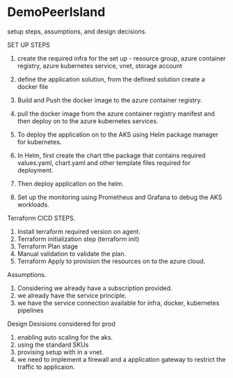 # DemoPeerIsland

setup steps, assumptions, and design decisions.

SET UP STEPS

1. create the required infra for the set up - resource group, azure container registry, azure kubernetes service, vnet, storage account

2. define the application solution, from the defined solution create a docker file

3. Build and Push the docker image to the azure container registry.

4. pull the docker image from the azure container registry manifest and then deploy on to the azure kubernetes services.

5. To deploy the application on to the AKS using Helm package manager for kubernetes.

6. In Helm, first create the chart tthe package that contains required values.yaml, chart.yaml and other template files required for deployment.

7. Then deploy application on the helm.

8. Set up the monitoring using Prometheus and Grafana to debug the AKS workloads.


Terraform CICD STEPS.

1. Install terraform required version on agent.
2. Terraform initialization step (terraform init)
3. Terraform Plan stage
4. Manual validation to validate the plan.
5. Terraform Apply to provision the resources on to the azure cloud.


Assumptions.

1. Considering we already have a subscription provided.
2. we already have the service principle.
3. we have the service connection available for infra, docker, kubernetes pipelines


Design Desisions considered for prod

1. enabling auto scaling for the aks.
2. using the standard SKUs
3. provising setup with in a vnet.
4. we need to implement a firewall and a application gateway to restrict the traffic to applicaion.